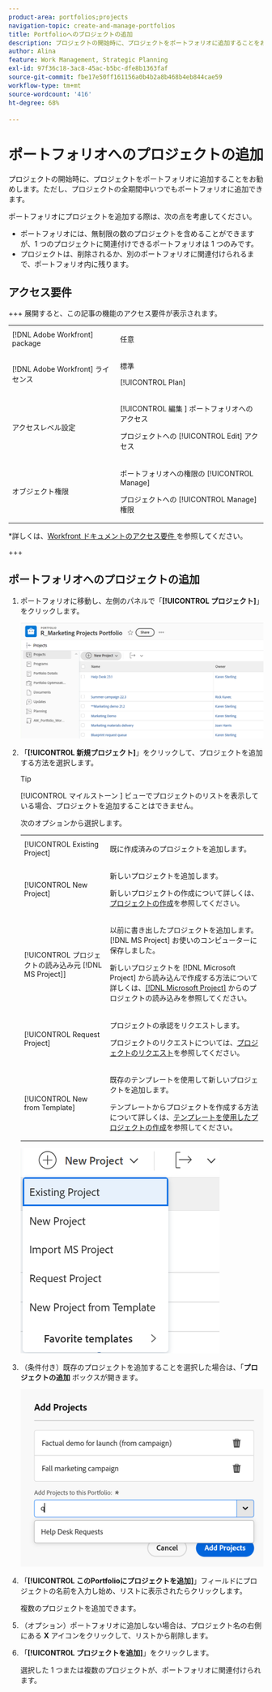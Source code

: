 ```yaml
---
product-area: portfolios;projects
navigation-topic: create-and-manage-portfolios
title: Portfolioへのプロジェクトの追加
description: プロジェクトの開始時に、プロジェクトをポートフォリオに追加することをお勧めします。ただし、プロジェクトの全期間中いつでもポートフォリオに追加できます。
author: Alina
feature: Work Management, Strategic Planning
exl-id: 97f36c18-3ac8-45ac-b5bc-dfe8b1363faf
source-git-commit: fbe17e50ff161156a0b4b2a8b468b4eb844cae59
workflow-type: tm+mt
source-wordcount: '416'
ht-degree: 68%

---
```


# ポートフォリオへのプロジェクトの追加

<!--Audited: 08/2025-->

<!--<span class="preview">The highlighted information on this page refers to functionality not yet generally available. It is available only in the Preview environment for all customers. The same features will also be available in the Production environment for all customers after a week from the Preview release. </span>   

<span class="preview">For more information, see [Interface modernization](/help/quicksilver/product-announcements/product-releases/interface-modernization/interface-modernization.md). </span>-->

プロジェクトの開始時に、プロジェクトをポートフォリオに追加することをお勧めします。ただし、プロジェクトの全期間中いつでもポートフォリオに追加できます。

ポートフォリオにプロジェクトを追加する際は、次の点を考慮してください。

* ポートフォリオには、無制限の数のプロジェクトを含めることができますが、1 つのプロジェクトに関連付けできるポートフォリオは 1 つのみです。
* プロジェクトは、削除されるか、別のポートフォリオに関連付けられるまで、ポートフォリオ内に残ります。

## アクセス要件

+++ 展開すると、この記事の機能のアクセス要件が表示されます。 

<table style="table-layout:auto"> 
 <col> 
 <col> 
 <tbody> 
  <tr> 
   <td role="rowheader">[!DNL Adobe Workfront] package</td> 
   <td> <p>任意</p>
   </td> 
  </tr> 
  <tr> 
   <td role="rowheader">[!DNL Adobe Workfront] ライセンス</td> 
   <td><p>標準</p> 
   <p>[!UICONTROL Plan] </p> </td> 
  </tr> 
  <tr> 
   <td role="rowheader">アクセスレベル設定</td> 
   <td> <p>[!UICONTROL 編集 ] ポートフォリオへのアクセス</p> <p>プロジェクトへの [!UICONTROL Edit] アクセス</p> </td> 
  </tr> 
  <tr> 
   <td role="rowheader">オブジェクト権限</td> 
   <td> <p>ポートフォリオへの権限の [!UICONTROL Manage]</p> <p>プロジェクトへの [!UICONTROL Manage] 権限</p>  </td> 
  </tr> 
 </tbody> 
</table>

*詳しくは、[Workfront ドキュメントのアクセス要件 ](/help/quicksilver/administration-and-setup/add-users/access-levels-and-object-permissions/access-level-requirements-in-documentation.md) を参照してください。

+++

<!--Old:

<table style="table-layout:auto"> 
 <col> 
 <col> 
 <tbody> 
  <tr> 
   <td role="rowheader">[!DNL Adobe Workfront] plan</td> 
   <td> <p>Any</p>
   </td> 
  </tr> 
  <tr> 
   <td role="rowheader">[!DNL Adobe Workfront] license*</td> 
   <td><p>New: Standard</p> 
   <p>Current: [!UICONTROL Plan] </p> </td> 
  </tr> 
  <tr> 
   <td role="rowheader">Access level</td> 
   <td> <p>[!UICONTROL Edit] access Portfolios</p> <p>[!UICONTROL Edit] access to Projects</p> </td> 
  </tr> 
  <tr> 
   <td role="rowheader">Object permissions</td> 
   <td> <p>[!UICONTROL Manage] permissions to the portfolio</p> <p>[!UICONTROL Manage] permissions to the projects</p>  </td> 
  </tr> 
 </tbody> 
</table>-->

## ポートフォリオへのプロジェクトの追加

1. ポートフォリオに移動し、左側のパネルで「**[!UICONTROL プロジェクト]**」をクリックします。

   ![ プロジェクトのPortfolio](assets/qs-portfolio-with-projects-350x90.png)

1. 「**[!UICONTROL 新規プロジェクト]**」をクリックして、プロジェクトを追加する方法を選択します。

   >[!TIP]
   >
   >[!UICONTROL  マイルストーン ] ビューでプロジェクトのリストを表示している場合、プロジェクトを追加することはできません。

   次のオプションから選択します。

   <table style="table-layout:auto"> 
    <col> 
    <col> 
    <tbody> 
     <tr> 
      <td role="rowheader">[!UICONTROL Existing Project]</td> 
      <td> <p>既に作成済みのプロジェクトを追加します。</p> </td> 
     </tr> 
     <tr> 
      <td role="rowheader">[!UICONTROL New Project]</td> 
      <td> <p>新しいプロジェクトを追加します。 </p> <p>新しいプロジェクトの作成について詳しくは、<a href="../../../manage-work/projects/create-projects/create-project.md" class="MCXref xref">プロジェクトの作成</a>を参照してください。</p> </td> 
     </tr> 
     <tr> 
      <td role="rowheader">[!UICONTROL プロジェクトの読み込み元 [!DNL MS Project]] </td> 
      <td> <p>以前に書き出したプロジェクトを追加します。 [!DNL MS Project] お使いのコンピューターに保存しました。 </p> <p>新しいプロジェクトを [!DNL Microsoft Project] から読み込んで作成する方法について詳しくは、<a href="../../../manage-work/projects/create-projects/import-project-from-ms-project.md" class="MCXref xref">[!DNL Microsoft Project]</a> からのプロジェクトの読み込みを参照してください。</p> </td> 
     </tr> 
     <tr> 
      <td role="rowheader">[!UICONTROL Request Project]</td> 
      <td> <p>プロジェクトの承認をリクエストします。</p> <p>プロジェクトのリクエストについては、<a href="../../../manage-work/projects/create-projects/request-project.md">プロジェクトのリクエスト</a>を参照してください。 </p> </td> 
     </tr> 
     <tr> 
      <td role="rowheader">[!UICONTROL New from Template]</td> 
      <td> <p>既存のテンプレートを使用して新しいプロジェクトを追加します。 </p> <p>テンプレートからプロジェクトを作成する方法について詳しくは、<a href="../../../manage-work/projects/create-projects/create-project-from-template.md" class="MCXref xref">テンプレートを使用したプロジェクトの作成</a>を参照してください。</p> </td> 
     </tr> 
    </tbody> 
   </table>

   ![ 新規プロジェクトドロップダウン ](assets/new-project-dropdown-expanded-from-portfolio-nwe-350x376.png)

1. （条件付き）既存のプロジェクトを追加することを選択した場合は、「**プロジェクトの追加** ボックスが開きます。<!--check this after UI changes-->

   ![ 既存のプロジェクトを追加 ](assets/add-existing-projects-to-portfolios-box.png) <!--check this after UI changes-->

1. 「**[!UICONTROL このPortfolioにプロジェクトを追加]**」フィールドにプロジェクトの名前を入力し始め、リストに表示されたらクリックします。 <!--check this after UI changes-->

   複数のプロジェクトを追加できます。

1. （オプション）ポートフォリオに追加しない場合は、プロジェクト名の右側にある **X** アイコンをクリックして、リストから削除します。

   <!--replace last step with this, for unshim: 1. (Optional) Click the **Delete** icon ![Delete icon](assets/delete-icon.png) next to the name of a project if you decide not to add it to the portfolio.-->

1. 「**[!UICONTROL プロジェクトを追加]**」をクリックします。<!--check this after UI changes-->

   選択した 1 つまたは複数のプロジェクトが、ポートフォリオに関連付けられます。
